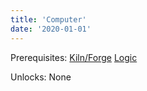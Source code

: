 ```yaml
---
title: 'Computer'
date: '2020-01-01'
---
```


Prerequisites: [Kiln/Forge](https://wikitechtree.com/posts/kiln) [Logic](https://wikitechtree.com/posts/logic)

Unlocks: None